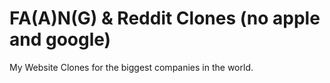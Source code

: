 # FA(A)N(G) & Reddit Clones (no apple and google)

My Website Clones for the biggest companies in the world.
